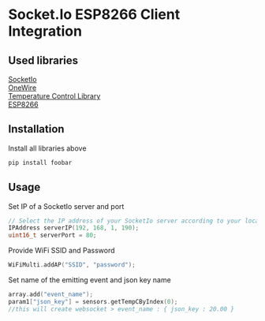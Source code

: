 # Socket.Io ESP8266 Client Integration

## Used libraries

[SocketIo](https://github.com/Links2004/arduinoWebSockets)\
[OneWire](https://github.com/PaulStoffregen/OneWire)\
[Temperature Control Library](https://github.com/milesburton/Arduino-Temperature-Control-Library)\
[ESP8266](https://github.com/khoih-prog/ESP_AT_Lib )

## Installation

Install all libraries above

```bash
pip install foobar
```

## Usage
Set IP of a SocketIo server and port
```cpp
// Select the IP address of your SocketIo server according to your local network
IPAddress serverIP(192, 168, 1, 190);
uint16_t serverPort = 80;
```
Provide WiFi SSID and Password
```cpp
WiFiMulti.addAP("SSID", "password");
```
Set name of the emitting event and json key name
```cpp
array.add("event_name");
param1["json_key"] = sensors.getTempCByIndex(0);
//this will create websocket > event_name : { json_key : 20.00 }
``` 

